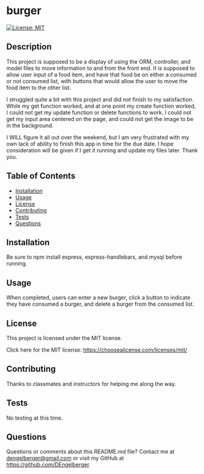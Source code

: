 # burger

  [![License: MIT](https://img.shields.io/badge/License-MIT-yellow.svg)](https://opensource.org/licenses/MIT)

  ## Description 
  
  This project is supposed to be a display of using the ORM, controller, and model files to move information to and from the front end.  It is supposed to allow user input of a food item, and have that food be on either a consumed or not consumed list, with buttons that would allow the user to move the food item to the other list.

I struggled quite a bit with this project and did not finish to my satisfaction.  While my get function worked, and at one point my create function worked, I could not get my update function or delete functions to work. I could not get my input area centered on the page, and could not get the image to be in the background.

I WILL figure it all out over the weekend, but I am very frustrated with my own lack of ability to finish this app in time for the due date.  I hope consideration will be given if I get it running and update my files later. Thank you.

  ## Table of Contents

  * [Installation](#installation)
  * [Usage](#usage) 
  * [License](#license)
  * [Contributing](#contributing)
  * [Tests](#tests)
  * [Questions](#questions)
 

  ## Installation 
  
  Be sure to npm install express, express-handlebars, and mysql before running.

  ## Usage 
  
  When completed, users can enter a new burger, click a button to indicate they have consumed a burger, and delete a burger from the consumed list.

  ## License 

  This project is licensed under the MIT license.

  Click here for the MIT license: https://choosealicense.com/licenses/mit/

  ## Contributing 
  
  Thanks to classmates and instructors for helping me along the way.

  ## Tests 
  
  No testing at this time.

  ## Questions 

  Questions or comments about this README.md file? Contact me at dengelberger@gmail.com or visit my GitHub at https://github.com/DEngelberger.


